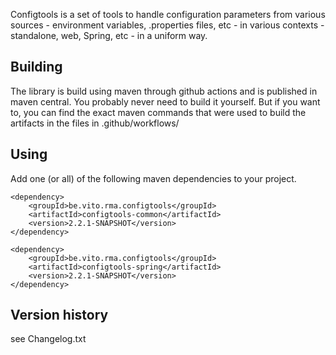 Configtools is a set of tools to handle configuration parameters from various sources - environment variables, .properties files, etc - in various contexts - standalone, web, Spring, etc - in a uniform way.

## Building

The library is build using maven through github actions and is published in maven central.
You probably never need to build it yourself. But if you want to, you can find the exact maven commands that were used to build the artifacts in the files in .github/workflows/

## Using

Add one (or all) of the following maven dependencies to your project.

```
<dependency>
	<groupId>be.vito.rma.configtools</groupId>
	<artifactId>configtools-common</artifactId>
	<version>2.2.1-SNAPSHOT</version>
</dependency>
```
```
<dependency>
	<groupId>be.vito.rma.configtools</groupId>
	<artifactId>configtools-spring</artifactId>
	<version>2.2.1-SNAPSHOT</version>
</dependency>
```

## Version history

see Changelog.txt